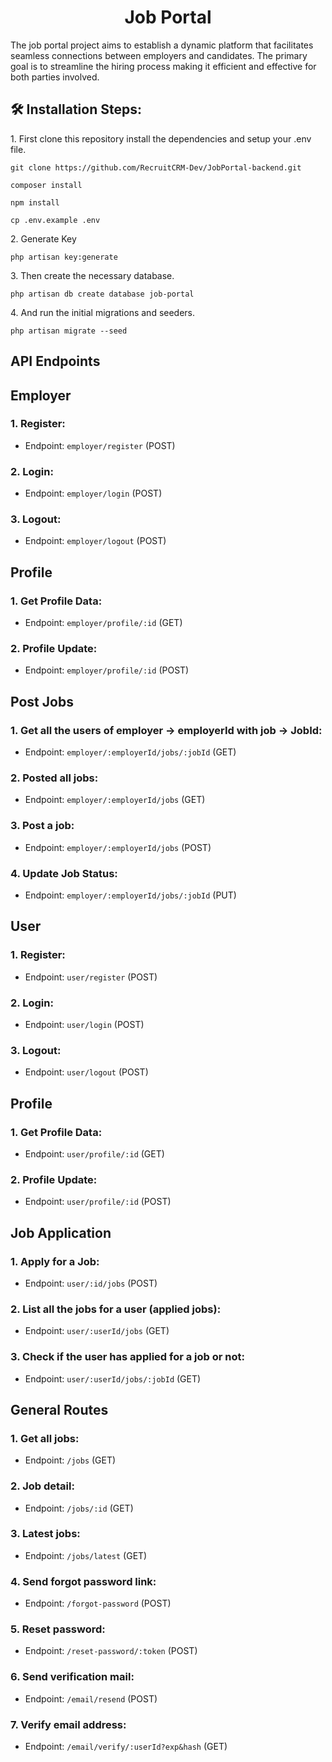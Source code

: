 
<h1 align="center" id="title">Job Portal</h1>

<p id="description">The job portal project aims to establish a dynamic platform that facilitates seamless connections between employers and candidates. The primary goal is to streamline the hiring process making it efficient and effective for both parties involved.</p>

<h2>🛠️ Installation Steps:</h2>

<p>1. First clone this repository install the dependencies and setup your .env file.</p>

```
git clone https://github.com/RecruitCRM-Dev/JobPortal-backend.git

composer install

npm install

cp .env.example .env
```


<p>2. Generate Key</p>

```
php artisan key:generate
```

<p>3. Then create the necessary database.</p>

```
php artisan db create database job-portal
```

<p>4. And run the initial migrations and seeders.</p>


```
php artisan migrate --seed
```

## API Endpoints

## Employer

### 1. Register:
- Endpoint: `employer/register` (POST)

### 2. Login:
- Endpoint: `employer/login` (POST)

### 3. Logout:
- Endpoint: `employer/logout` (POST)

## Profile

### 1. Get Profile Data:
- Endpoint: `employer/profile/:id` (GET)

### 2. Profile Update:
- Endpoint: `employer/profile/:id` (POST)

## Post Jobs

### 1. Get all the users of employer -> employerId with job -> JobId:
- Endpoint: `employer/:employerId/jobs/:jobId` (GET)

### 2. Posted all jobs:
- Endpoint: `employer/:employerId/jobs` (GET)

### 3. Post a job:
- Endpoint: `employer/:employerId/jobs` (POST)

### 4. Update Job Status:
- Endpoint: `employer/:employerId/jobs/:jobId` (PUT)

## User

### 1. Register:
- Endpoint: `user/register` (POST)

### 2. Login:
- Endpoint: `user/login` (POST)

### 3. Logout:
- Endpoint: `user/logout` (POST)

## Profile

### 1. Get Profile Data:
- Endpoint: `user/profile/:id` (GET)

### 2. Profile Update:
- Endpoint: `user/profile/:id` (POST)

## Job Application

### 1. Apply for a Job:
- Endpoint: `user/:id/jobs` (POST)

### 2. List all the jobs for a user (applied jobs):
- Endpoint: `user/:userId/jobs` (GET)

### 3. Check if the user has applied for a job or not:
- Endpoint: `user/:userId/jobs/:jobId` (GET)

## General Routes

### 1. Get all jobs:
- Endpoint: `/jobs` (GET)

### 2. Job detail:
- Endpoint: `/jobs/:id` (GET)

### 3. Latest jobs:
- Endpoint: `/jobs/latest` (GET)

### 4. Send forgot password link:
- Endpoint: `/forgot-password` (POST)

### 5. Reset password:
- Endpoint: `/reset-password/:token` (POST)

### 6. Send verification mail:
- Endpoint: `/email/resend` (POST)

### 7. Verify email address:
- Endpoint: `/email/verify/:userId?exp&hash` (GET)
